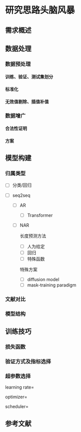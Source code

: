 # 研究思路头脑风暴

## 需求概述



## 数据处理

### 数据预处理

#### 训练、验证、测试集划分



#### 标准化



#### 无效值剔除、插值补值



### 数据增广

#### 合法性证明



#### 方案



## 模型构建

### 归属类型

- [ ] 分类/回归

- [ ] seq2seq

  - [ ] AR

    - [ ] Transformer

  - [ ] NAR

    长度预测方法

    - [ ] 人为给定
    - [ ] 回归
    - [ ] 特殊函数

    特殊方案

    - [ ] diffusion model
    - [ ] mask-training paradigm

### 文献对比

### 模型结构



## 训练技巧

### 损失函数



### 验证方式及指标选择



### 超参数选择

learning rate=

optimizer=

scheduler=





## 参考文献
